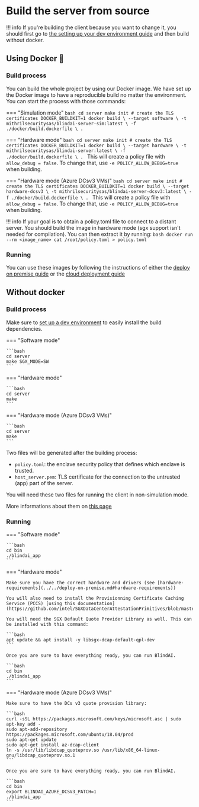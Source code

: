 # Build the server from source

!!! info
    If you're building the client because you want to change it, you should first go to [the setting up your dev environment guide](../setting-up-your-dev-environment.md) and then build without docker.

## Using Docker 🐳

### Build process

You can build the whole project by using our Docker image. We have set up the Docker image to have a reproducible build no matter the environment. You can start the process with those commands:

=== "Simulation mode"
    ```bash
    cd server
    make init # create the TLS certificates
    DOCKER_BUILDKIT=1 docker build \
        --target software \
        -t mithrilsecuritysas/blindai-server-sim:latest \
        -f ./docker/build.dockerfile \
        .
    ```

=== "Hardware mode"
    ```bash
    cd server
    make init # create the TLS certificates
    DOCKER_BUILDKIT=1 docker build \
        --target hardware \
        -t mithrilsecuritysas/blindai-server:latest \
        -f ./docker/build.dockerfile \
        .
    ```
    This will create a policy file with `allow_debug = false`. To change that, use `-e POLICY_ALLOW_DEBUG=true` when building.

=== "Hardware mode (Azure DCsv3 VMs)"
    ```bash
    cd server
    make init # create the TLS certificates
    DOCKER_BUILDKIT=1 docker build \
        --target hardware-dcsv3 \
        -t mithrilsecuritysas/blindai-server-dcsv3:latest \
        -f ./docker/build.dockerfile \
        .
    ```
    This will create a policy file with `allow_debug = false`. To change that, use `-e POLICY_ALLOW_DEBUG=true` when building.

!!! info
    If your goal is to obtain a policy.toml file to connect to a distant server. You should build the image in hardware mode (sgx support isn't needed for compilation). You can then extract it by running:
    ```bash
    docker run --rm <image_name> cat /root/policy.toml > policy.toml
    ```

### Running

You can use these images by following the instructions of either the [deploy on premise guide](../../deploy-on-premise.md) or the [cloud deployment guide](../../cloud-deployment.md)


## Without docker

### Build process

Make sure to [set up a dev environment](../setting-up-your-dev-environment.md "mention") to easily install the build dependencies.

=== "Software mode"

    ```bash
    cd server
    make SGX_MODE=SW
    ```

=== "Hardware mode"

    ```bash
    cd server
    make
    ```

=== "Hardware mode (Azure DCsv3 VMs)"

    ```bash
    cd server
    make
    ```

Two files will be generated after the building process:

* `policy.toml`: the enclave security policy that defines which enclave is trusted.
* `host_server.pem`: TLS certificate for the connection to the untrusted (app) part of the server.

You will need these two files for running the client in non-simulation mode.

More informations about them on [this page](../../main-concepts/privacy.md)

### Running

=== "Software mode"

    ```bash
    cd bin
    ./blindai_app
    ```

=== "Hardware mode"

    Make sure you have the correct hardware and drivers (see [hardware-requirements](../../deploy-on-premise.md#hardware-requirements))

    You will also need to install the Provisionning Certificate Caching Service (PCCS) [using this documentation](https://github.com/intel/SGXDataCenterAttestationPrimitives/blob/master/QuoteGeneration/pccs/README.md).

    You will need the SGX Default Quote Provider Library as well. This can be installed with this command:

    ```bash
    apt update && apt install -y libsgx-dcap-default-qpl-dev
    ```

    Once you are sure to have everything ready, you can run BlindAI.

    ```bash
    cd bin
    ./blindai_app
    ```

=== "Hardware mode (Azure DCsv3 VMs)"

    Make sure to have the DCs v3 quote provision library:

    ```bash
    curl -sSL https://packages.microsoft.com/keys/microsoft.asc | sudo apt-key add -
    sudo apt-add-repository https://packages.microsoft.com/ubuntu/18.04/prod
    sudo apt-get update
    sudo apt-get install az-dcap-client
    ln -s /usr/lib/libdcap_quoteprov.so /usr/lib/x86_64-linux-gnu/libdcap_quoteprov.so.1
    ```

    Once you are sure to have everything ready, you can run BlindAI.

    ```bash
    cd bin
    export BLINDAI_AZURE_DCSV3_PATCH=1
    ./blindai_app
    ```


